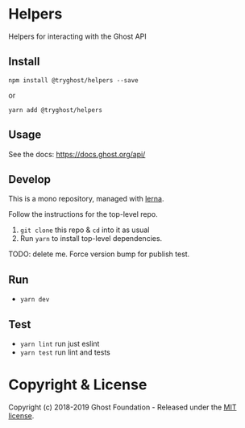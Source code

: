 # Helpers

Helpers for interacting with the Ghost API

## Install

`npm install @tryghost/helpers --save`

or

`yarn add @tryghost/helpers`


## Usage

See the docs: https://docs.ghost.org/api/

## Develop

This is a mono repository, managed with [lerna](https://lernajs.io/).

Follow the instructions for the top-level repo.
1. `git clone` this repo & `cd` into it as usual
2. Run `yarn` to install top-level dependencies.

TODO: delete me. Force version bump for publish test.

## Run

- `yarn dev`


## Test

- `yarn lint` run just eslint
- `yarn test` run lint and tests


# Copyright & License

Copyright (c) 2018-2019 Ghost Foundation - Released under the [MIT license](LICENSE).
